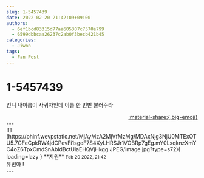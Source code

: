 ```yaml
---
slug: 1-5457439
date: 2022-02-20 21:42:09+09:00
authors:
  - 6ef1bcd83315d77aa605307c7570e799
  - 6599dbbcaa26237c2ab0f3becb421b45
categories:
  - Jiwon
tags:
  - Fan Post
---
```


# 1-5457439

<div class="post-container" markdown="1">
<div class="content-container md-sidebar__scrollwrap" markdown="1">

언니 내이름이 사귀자인데 이름 한 번만 불러주라 

</div>
</div>

<div style="text-align: right;" markdown="1">
<a href="https://weverse.io/fromis9/fanpost/1-5457439" style="text-align: right;">:material-share:{.big-emoji}</a>
</div>
---

<div class="comments-container md-sidebar__scrollwrap" markdown="1">
<div class="comment" markdown="1">
<div class='id-container' markdown="1">
![](https://phinf.wevpstatic.net/MjAyMzA2MjVfMzMg/MDAxNjg3NjU0MTExOTU5.7GFeCpkRW4jdCPevFi1sgeF7S4XyLHRSJr1VOBRp7gEg.mY0LxqknzXmYC4oZ6TpxCmdSnAbldBctUiaEHQVjHkgg.JPEG/image.jpg?type=s72){ loading=lazy }
**<span class="artist">지원</span>** <small>Feb 20 2022, 21:42</small><br>
</div>
<div class='comment-body' markdown="1">
유빈아 !
</div>
</div>
</div>
---
